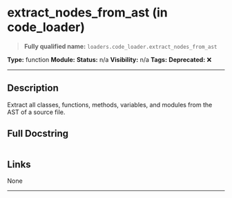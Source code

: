 # extract_nodes_from_ast (in code_loader)
> **Fully qualified name:** `loaders.code_loader.extract_nodes_from_ast`

**Type:** function
**Module:** 
**Status:** n/a
**Visibility:** n/a
**Tags:** 
**Deprecated:** ❌

---

## Description
Extract all classes, functions, methods, variables, and modules from the AST of a source file.

## Full Docstring
```

```

## Links
None

---
